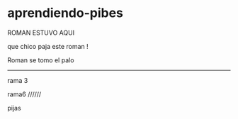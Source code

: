 # aprendiendo-pibes

ROMAN ESTUVO AQUI

que chico paja este roman !

Roman se tomo el palo


---------

rama 3

rama6 //////

pijas